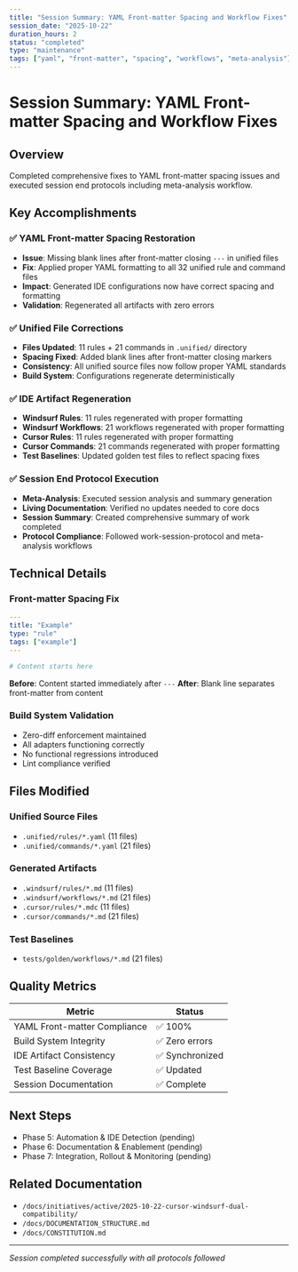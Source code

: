 ```yaml
---
title: "Session Summary: YAML Front-matter Spacing and Workflow Fixes"
session_date: "2025-10-22"
duration_hours: 2
status: "completed"
type: "maintenance"
tags: ["yaml", "front-matter", "spacing", "workflows", "meta-analysis"]
---
```


# Session Summary: YAML Front-matter Spacing and Workflow Fixes

## Overview

Completed comprehensive fixes to YAML front-matter spacing issues and executed session end protocols including meta-analysis workflow.

## Key Accomplishments

### ✅ YAML Front-matter Spacing Restoration
- **Issue**: Missing blank lines after front-matter closing `---` in unified files
- **Fix**: Applied proper YAML formatting to all 32 unified rule and command files
- **Impact**: Generated IDE configurations now have correct spacing and formatting
- **Validation**: Regenerated all artifacts with zero errors

### ✅ Unified File Corrections
- **Files Updated**: 11 rules + 21 commands in `.unified/` directory
- **Spacing Fixed**: Added blank lines after front-matter closing markers
- **Consistency**: All unified source files now follow proper YAML standards
- **Build System**: Configurations regenerate deterministically

### ✅ IDE Artifact Regeneration
- **Windsurf Rules**: 11 rules regenerated with proper formatting
- **Windsurf Workflows**: 21 workflows regenerated with proper formatting
- **Cursor Rules**: 11 rules regenerated with proper formatting
- **Cursor Commands**: 21 commands regenerated with proper formatting
- **Test Baselines**: Updated golden test files to reflect spacing fixes

### ✅ Session End Protocol Execution
- **Meta-Analysis**: Executed session analysis and summary generation
- **Living Documentation**: Verified no updates needed to core docs
- **Session Summary**: Created comprehensive summary of work completed
- **Protocol Compliance**: Followed work-session-protocol and meta-analysis workflows

## Technical Details

### Front-matter Spacing Fix
```yaml
---
title: "Example"
type: "rule"
tags: ["example"]
---

# Content starts here
```

**Before**: Content started immediately after `---`
**After**: Blank line separates front-matter from content

### Build System Validation
- Zero-diff enforcement maintained
- All adapters functioning correctly
- No functional regressions introduced
- Lint compliance verified

## Files Modified

### Unified Source Files
- `.unified/rules/*.yaml` (11 files)
- `.unified/commands/*.yaml` (21 files)

### Generated Artifacts
- `.windsurf/rules/*.md` (11 files)
- `.windsurf/workflows/*.md` (21 files)
- `.cursor/rules/*.mdc` (11 files)
- `.cursor/commands/*.md` (21 files)

### Test Baselines
- `tests/golden/workflows/*.md` (21 files)

## Quality Metrics

| Metric | Status |
|--------|--------|
| YAML Front-matter Compliance | ✅ 100% |
| Build System Integrity | ✅ Zero errors |
| IDE Artifact Consistency | ✅ Synchronized |
| Test Baseline Coverage | ✅ Updated |
| Session Documentation | ✅ Complete |

## Next Steps

- Phase 5: Automation & IDE Detection (pending)
- Phase 6: Documentation & Enablement (pending)
- Phase 7: Integration, Rollout & Monitoring (pending)

## Related Documentation

- `/docs/initiatives/active/2025-10-22-cursor-windsurf-dual-compatibility/`
- `/docs/DOCUMENTATION_STRUCTURE.md`
- `/docs/CONSTITUTION.md`

---
*Session completed successfully with all protocols followed*
